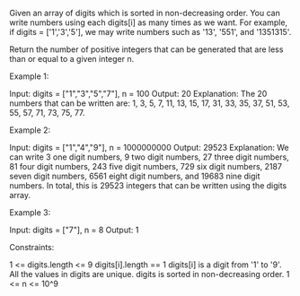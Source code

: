 Given an array of digits which is sorted in non-decreasing order. You can
write numbers using each digits[i] as many times as we want. For example, if
digits = ['1','3','5'], we may write numbers such as '13', '551', and
'1351315'.

Return the number of positive integers that can be generated that are less
than or equal to a given integer n.


Example 1:


Input: digits = ["1","3","5","7"], n = 100
Output: 20
Explanation: 
The 20 numbers that can be written are:
1, 3, 5, 7, 11, 13, 15, 17, 31, 33, 35, 37, 51, 53, 55, 57, 71, 73, 75, 77.


Example 2:


Input: digits = ["1","4","9"], n = 1000000000
Output: 29523
Explanation: 
We can write 3 one digit numbers, 9 two digit numbers, 27 three digit
numbers,
81 four digit numbers, 243 five digit numbers, 729 six digit numbers,
2187 seven digit numbers, 6561 eight digit numbers, and 19683 nine digit
numbers.
In total, this is 29523 integers that can be written using the digits
array.


Example 3:


Input: digits = ["7"], n = 8
Output: 1



Constraints:


1 <= digits.length <= 9
digits[i].length == 1
digits[i] is a digit from '1' to '9'.
All the values in digits are unique.
digits is sorted in non-decreasing order.
1 <= n <= 10^9




